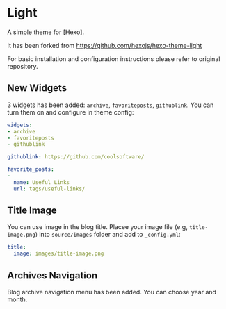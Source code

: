 # Light

A simple theme for [Hexo].

It has been forked from https://github.com/hexojs/hexo-theme-light

For basic installation and configuration instructions please refer to original repository.

## New Widgets

3 widgets has been added: `archive`, `favoriteposts`, `githublink`. You can turn them on and configure in theme config:

``` yaml
widgets:
- archive
- favoriteposts
- githublink

githublink: https://github.com/coolsoftware/

favorite_posts:
-
  name: Useful Links
  url: tags/useful-links/
```

## Title Image

You can use image in the blog title. Placee your image file (e.g, `title-image.png`) into `source/images` folder and add to `_config.yml`:

``` yaml  
title:
  image: images/title-image.png
```

## Archives Navigation

Blog archive navigation menu has been added. You can choose year and month.
